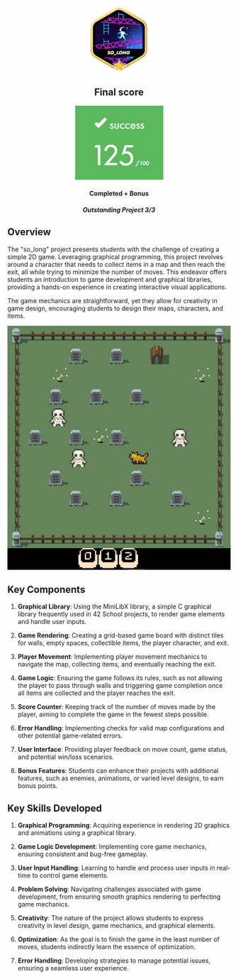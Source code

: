 
<div align=center>
<img src=https://github.com/Xanaco/42_00_Ressources/blob/main/so_longm.png alt=Xanaco's 42Project Badge/>
<h2>Final score</h2>
<img src=https://github.com/Xanaco/42_00_Ressources/blob/main/125Grade.png alt=Xanaco's 42Project Score/>
<h4>Completed + Bonus</h4>
<h5>Outstanding Project 3/3</h5>
</div>

## Overview

The "so_long" project presents students with the challenge of creating a simple 2D game. Leveraging graphical programming, this project revolves around a character that needs to collect items in a map and then reach the exit, all while trying to minimize the number of moves. This endeavor offers students an introduction to game development and graphical libraries, providing a hands-on experience in creating interactive visual applications.

The game mechanics are straightforward, yet they allow for creativity in game design, encouraging students to design their maps, characters, and items.

<div align=center>
<img src=https://github.com/Xanaco/42_00_Ressources/blob/main/screenshots/So_long.png alt=Xanaco's 42Project Score/>
</div>

## Key Components

1. **Graphical Library**: Using the MiniLibX library, a simple C graphical library frequently used in 42 School projects, to render game elements and handle user inputs.

2. **Game Rendering**: Creating a grid-based game board with distinct tiles for walls, empty spaces, collectible items, the player character, and exit.

3. **Player Movement**: Implementing player movement mechanics to navigate the map, collecting items, and eventually reaching the exit.

4. **Game Logic**: Ensuring the game follows its rules, such as not allowing the player to pass through walls and triggering game completion once all items are collected and the player reaches the exit.

5. **Score Counter**: Keeping track of the number of moves made by the player, aiming to complete the game in the fewest steps possible.

6. **Error Handling**: Implementing checks for valid map configurations and other potential game-related errors.

7. **User Interface**: Providing player feedback on move count, game status, and potential win/loss scenarios.

8. **Bonus Features**: Students can enhance their projects with additional features, such as enemies, animations, or varied level designs, to earn bonus points.

## Key Skills Developed

1. **Graphical Programming**: Acquiring experience in rendering 2D graphics and animations using a graphical library.

2. **Game Logic Development**: Implementing core game mechanics, ensuring consistent and bug-free gameplay.

3. **User Input Handling**: Learning to handle and process user inputs in real-time to control game elements.

4. **Problem Solving**: Navigating challenges associated with game development, from ensuring smooth graphics rendering to perfecting game mechanics.

5. **Creativity**: The nature of the project allows students to express creativity in level design, game mechanics, and graphical elements.

6. **Optimization**: As the goal is to finish the game in the least number of moves, students indirectly learn the essence of optimization.

7. **Error Handling**: Developing strategies to manage potential issues, ensuring a seamless user experience.
